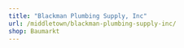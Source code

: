 ```yaml
---
title: "Blackman Plumbing Supply, Inc"
url: /middletown/blackman-plumbing-supply-inc/
shop: Baumarkt
---
```

